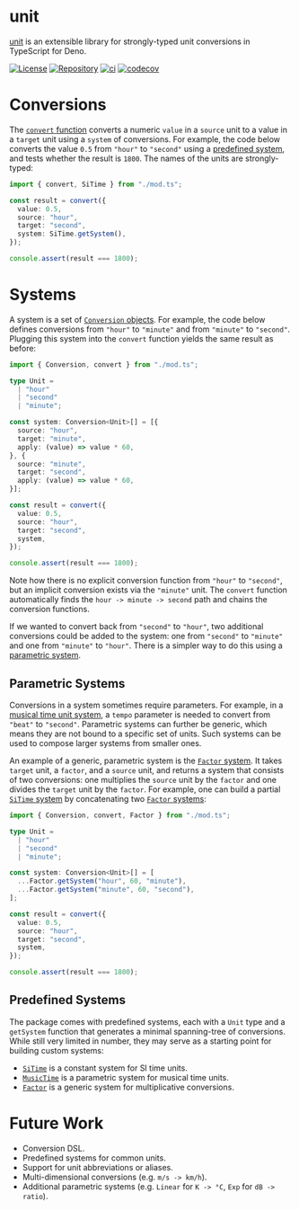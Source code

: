# unit

[unit](#) is an extensible library for strongly-typed unit conversions in
TypeScript for Deno.

<!-- badges -->

[![License](https://img.shields.io/github/license/eibens/unit?color=informational)](LICENSE)
[![Repository](https://img.shields.io/github/v/tag/eibens/unit?label&logo=github)](https://github.com/eibens/unit)
[![ci](https://github.com/eibens/unit/actions/workflows/ci.yml/badge.svg)](https://github.com/eibens/unit/actions/workflows/ci.yml)
[![codecov](https://codecov.io/gh/eibens/unit/branch/master/graph/badge.svg?token=OV98O91EJ1)](https://codecov.io/gh/eibens/unit)

<!-- /badges -->

# Conversions

The [`convert` function](convert.ts) converts a numeric `value` in a `source`
unit to a value in a `target` unit using a `system` of conversions. For example,
the code below converts the value `0.5` from `"hour"` to `"second"` using a
[predefined system](#predefined-systems), and tests whether the result is
`1800`. The names of the units are strongly-typed:

```ts
import { convert, SiTime } from "./mod.ts";

const result = convert({
  value: 0.5,
  source: "hour",
  target: "second",
  system: SiTime.getSystem(),
});

console.assert(result === 1800);
```

# Systems

A system is a set of [`Conversion` objects](conversion.ts). For example, the
code below defines conversions from `"hour"` to `"minute"` and from `"minute"`
to `"second"`. Plugging this system into the `convert` function yields the same
result as before:

```ts
import { Conversion, convert } from "./mod.ts";

type Unit =
  | "hour"
  | "second"
  | "minute";

const system: Conversion<Unit>[] = [{
  source: "hour",
  target: "minute",
  apply: (value) => value * 60,
}, {
  source: "minute",
  target: "second",
  apply: (value) => value * 60,
}];

const result = convert({
  value: 0.5,
  source: "hour",
  target: "second",
  system,
});

console.assert(result === 1800);
```

Note how there is no explicit conversion function from `"hour"` to `"second"`,
but an implicit conversion exists via the `"minute"` unit. The `convert`
function automatically finds the `hour -> minute -> second` path and chains the
conversion functions.

If we wanted to convert back from `"second"` to `"hour"`, two additional
conversions could be added to the system: one from `"second"` to `"minute"` and
one from `"minute"` to `"hour"`. There is a simpler way to do this using a
[parametric system](#parametric-systems).

## Parametric Systems

Conversions in a system sometimes require parameters. For example, in a
[musical time unit system](systems/music_time.ts), a `tempo` parameter is needed
to convert from `"beat"` to `"second"`. Parametric systems can further be
generic, which means they are not bound to a specific set of units. Such systems
can be used to compose larger systems from smaller ones.

An example of a generic, parametric system is the
[`Factor` system](systems/factor.ts). It takes `target` unit, a `factor`, and a
`source` unit, and returns a system that consists of two conversions: one
multiplies the `source` unit by the `factor` and one divides the `target` unit
by the `factor`. For example, one can build a partial
[`SiTime` system](systems/si_time.ts) by concatenating two
[`Factor` systems](systems/factor.ts):

```ts
import { Conversion, convert, Factor } from "./mod.ts";

type Unit =
  | "hour"
  | "second"
  | "minute";

const system: Conversion<Unit>[] = [
  ...Factor.getSystem("hour", 60, "minute"),
  ...Factor.getSystem("minute", 60, "second"),
];

const result = convert({
  value: 0.5,
  source: "hour",
  target: "second",
  system,
});

console.assert(result === 1800);
```

## Predefined Systems

The package comes with predefined systems, each with a `Unit` type and a
`getSystem` function that generates a minimal spanning-tree of conversions.
While still very limited in number, they may serve as a starting point for
building custom systems:

- [`SiTime`](systems/si_time.ts) is a constant system for SI time units.
- [`MusicTime`](systems/music_time.ts) is a parametric system for musical time
  units.
- [`Factor`](systems/factor.ts) is a generic system for multiplicative
  conversions.

# Future Work

- Conversion DSL.
- Predefined systems for common units.
- Support for unit abbreviations or aliases.
- Multi-dimensional conversions (e.g. `m/s -> km/h`).
- Additional parametric systems (e.g. `Linear` for `K -> °C`, `Exp` for
  `dB -> ratio`).
